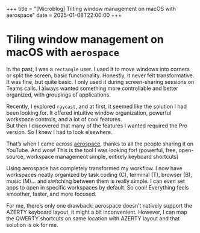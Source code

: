 +++
title = "[Microblog] Tilting window management on macOS with aerospace"
date = 2025-01-08T22:00:00
+++

# Tiling window management on macOS with `aerospace`

In the past, I was a `rectangle` user. I used it to move windows into corners or split the screen, basic functionality. Honestly, it never felt transformative. It was fine, but quite basic. I only used it during screen-sharing sessions on Teams calls. I always wanted something more controllable and better organized, with groupings of applications.

Recently, I explored `raycast`, and at first, it seemed like the solution I had been looking for. It offered intuitive window organization, powerful workspace controls, and a lot of cool features.  
But then I discovered that many of the features I wanted required the Pro version. So I knew I had to look elsewhere.

That’s when I came across [aerospace](https://github.com/nikitabobko/aerospace), thanks to all the people sharing it on YouTube. And wow! This is the tool I was looking for! (powerful, free, open-source, workspace management simple, entirely keyboard shortcuts)

Using aerospace has completely transformed my workflow. I now have workspaces neatly organized by task coding (C), terminal (T), browser (B), music (M)... and switching between them is really simple. I can even set apps to open in specific workspaces by default. So cool! Everything feels smoother, faster, and more focused.

For me, there’s only one drawback: aerospace doesn’t natively support the AZERTY keyboard layout, it might a bit inconvenient. However, I can map the QWERTY shortcuts on same location with AZERTY layout and that solution is ok for me.
